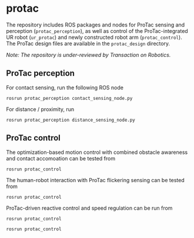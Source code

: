 # protac
The repository includes ROS packages and nodes for ProTac sensing and perception (```protac_perception```), as well as control of the ProTac-integrated UR robot (```ur_protac```) and newly constructed robot arm (```protac_control```). The ProTac design files are available in the ```protac_design``` directory.

*Note: The repository is under-reviewed by Transaction on Robotics.*

## ProTac perception
For contact sensing, run the following ROS node
```
rosrun protac_perception contact_sensing_node.py
```
For distance / proximity, run
```
rosrun protac_perception distance_sensing_node.py
```

## ProTac control
The optimization-based motion control with combined obstacle awareness and contact accomoation can be tested from
```
rosrun protac_control
```

The  human-robot interaction with ProTac flickering sensing can be tested from
```
rosrun protac_control
```

ProTac-driven reactive control and speed regulation can be run from
```
rosrun protac_control
```
```
rosrun protac_control
```
